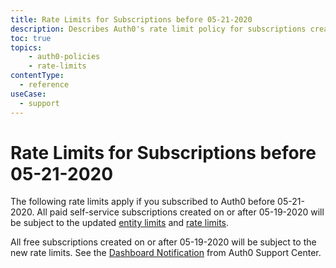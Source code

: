 ```yaml
---
title: Rate Limits for Subscriptions before 05-21-2020
description: Describes Auth0's rate limit policy for subscriptions created before 05-21-2020 when working with Auth0 API endpoints.
toc: true
topics:
    - auth0-policies
    - rate-limits
contentType:
  - reference
useCase:
  - support
---
```

# Rate Limits for Subscriptions before 05-21-2020

The following rate limits apply if you subscribed to Auth0 before 05-21-2020. All paid self-service subscriptions created on or after 05-19-2020 will be subject to the updated [entity limits](/policies/entity-limits) and [rate limits](/rate-limits). 

All free subscriptions created on or after 05-19-2020 will be subject to the new rate limits. See the [Dashboard Notification]() from Auth0 Support Center. 

